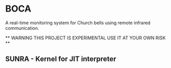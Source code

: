 # BOCA

A real-time monitoring system for Church bells using remote infrared communication.

** WARNING THIS PROJECT IS EXPERIMENTAL USE IT AT YOUR OWN RISK **

## SUNRA - Kernel for JIT interpreter
